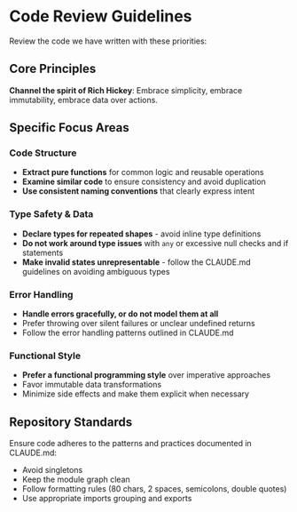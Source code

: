 # Code Review Guidelines

Review the code we have written with these priorities:

## Core Principles

**Channel the spirit of Rich Hickey**: Embrace simplicity, embrace immutability, embrace data over actions.

## Specific Focus Areas

### Code Structure
- **Extract pure functions** for common logic and reusable operations
- **Examine similar code** to ensure consistency and avoid duplication
- **Use consistent naming conventions** that clearly express intent

### Type Safety & Data
- **Declare types for repeated shapes** - avoid inline type definitions
- **Do not work around type issues** with `any` or excessive null checks and if statements
- **Make invalid states unrepresentable** - follow the CLAUDE.md guidelines on avoiding ambiguous types

### Error Handling
- **Handle errors gracefully, or do not model them at all**
- Prefer throwing over silent failures or unclear undefined returns
- Follow the error handling patterns outlined in CLAUDE.md

### Functional Style
- **Prefer a functional programming style** over imperative approaches
- Favor immutable data transformations
- Minimize side effects and make them explicit when necessary

## Repository Standards

Ensure code adheres to the patterns and practices documented in CLAUDE.md:
- Avoid singletons
- Keep the module graph clean
- Follow formatting rules (80 chars, 2 spaces, semicolons, double quotes)
- Use appropriate imports grouping and exports
